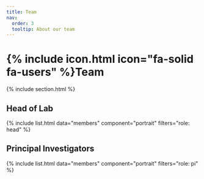 ```yaml
---
title: Team
nav:
  order: 3
  tooltip: About our team
---
```


# {% include icon.html icon="fa-solid fa-users" %}Team

<!--
Lorem ipsum dolor sit amet, consectetur adipiscing elit, sed do eiusmod tempor
incididunt ut labore et dolore magna aliqua. Ut enim ad minim veniam, quis
nostrud exercitation ullamco laboris nisi ut aliquip ex ea commodo consequat.

{% include section.html %}
-->

{% include section.html %}

## Head of Lab
{% include list.html data="members" component="portrait" filters="role: head" %}

## Principal Investigators
{% include list.html data="members" component="portrait" filters="role: pi" %}

<!--
{% include list.html data="members" component="portrait" filters="role: ^(?!pi$)" %}
{% include section.html background="images/background.jpg" dark=true %} 

{% include section.html background="images/background.jpg" dark=true %}

Lorem ipsum dolor sit amet, consectetur adipiscing elit, sed do eiusmod tempor
incididunt ut labore et dolore magna aliqua. Ut enim ad minim veniam, quis
nostrud exercitation ullamco laboris nisi ut aliquip ex ea commodo consequat.

{% include section.html %}

{% capture content %}

{% include figure.html image="images/photo.jpg" %}
{% include figure.html image="images/photo.jpg" %}
{% include figure.html image="images/photo.jpg" %}

{% endcapture %}

{% include grid.html style="square" content=content %}
-->
